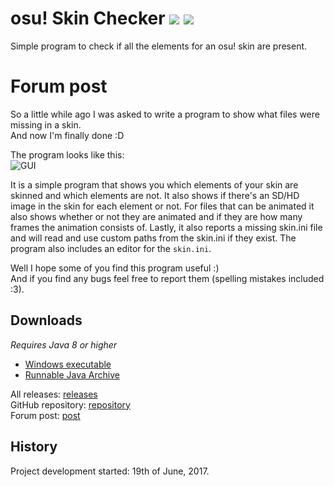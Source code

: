 # osu! Skin Checker ![](https://img.shields.io/github/release/RoanH/osuSkinChecker.svg) ![](https://img.shields.io/github/downloads/RoanH/osuSkinChecker/total.svg)
Simple program to check if all the elements for an osu! skin are present.

# Forum post
So a little while ago I was asked to write a program to show what files were missing in a skin.<br>
And now I'm finally done :D

The program looks like this:<br>
![GUI](https://i.imgur.com/B4HYyyD.png)

It is a simple program that shows you which elements of your skin are skinned and which elements are not. It also shows if there's an SD/HD image in the skin for each element or not. For files that can be animated it also shows whether or not they are animated and if they are how many frames the animation consists of. Lastly, it also reports a missing skin.ini file and will read and use custom paths from the skin.ini if they exist. The program also includes an editor for the `skin.ini`.

Well I hope some of you find this program useful :)<br>
And if you find any bugs feel free to report them (spelling mistakes included :3).

## Downloads
_Requires Java 8 or higher_    
- [Windows executable](https://github.com/RoanH/osuSkinChecker/releases/download/v3.3/SkinChecker-v3.3.exe)<br>
- [Runnable Java Archive](https://github.com/RoanH/osuSkinChecker/releases/download/v3.3/SkinChecker-v3.3.jar)

All releases: [releases](https://github.com/RoanH/osuSkinChecker/releases)<br>
GitHub repository: [repository](https://github.com/RoanH/osuSkinChecker)<br>
Forum post: [post](https://osu.ppy.sh/community/forums/topics/617168)

## History
Project development started: 19th of June, 2017.

